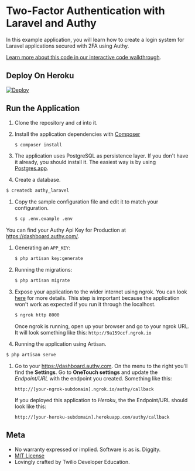 # Two-Factor Authentication with Laravel and Authy

In this example application, you will learn how to create a login system for Laravel applications secured with 2FA using Authy.

[Learn more about this code in our interactive code walkthrough](https://www.twilio.com/docs/howto/walkthrough/two-factor-authentication/php/laravel).

## Deploy On Heroku

[![Deploy](https://www.herokucdn.com/deploy/button.svg)](https://heroku.com/deploy?template=https://github.com/TwilioDevEd/authy2fa-laravel)

## Run the Application

1. Clone the repository and `cd` into it.
1. Install the application dependencies with [Composer](https://getcomposer.org/)

   ```bash
   $ composer install
   ```
1. The application uses PostgreSQL as persistence layer. If you
  don't have it already, you should install it. The easiest way is by
  using [Postgres.app](http://postgresapp.com/).

1. Create a database.

  ```bash
  $ createdb authy_laravel
  ```
1. Copy the sample configuration file and edit it to match your configuration.

   ```bash
   $ cp .env.example .env
   ```

  You can find your Authy Api Key for Production at https://dashboard.authy.com/.

1. Generating an `APP_KEY`:

   ```bash
   $ php artisan key:generate
   ```
1. Running the migrations:

   ```bash
   $ php artisan migrate
   ```

1. Expose your application to the wider internet using ngrok. You can look
   [here](#expose-the-application-to-the-wider-internet) for more details. This step
   is important because the application won't work as expected if you run it through the
   localhost.

   ```bash
   $ ngrok http 8000
   ```

   Once ngrok is running, open up your browser and go to your ngrok URL.
   It will look something like this: `http://9a159ccf.ngrok.io`

1. Running the application using Artisan.

  ```bash
  $ php artisan serve
  ```

1. Go to your https://dashboard.authy.com. On the menu to the right you'll find the
   **Settings**. Go to **OneTouch settings** and update the _Endpoint/URL_ with the
   endpoint you created. Something like this:

   `http://[your-ngrok-subdomain].ngrok.io/authy/callback`

   If you deployed this application to _Heroku_, the the Endpoint/URL should look like this:

   `http://[your-heroku-subdomain].herokuapp.com/authy/callback`

## Meta

* No warranty expressed or implied. Software is as is. Diggity.
* [MIT License](http://www.opensource.org/licenses/mit-license.html)
* Lovingly crafted by Twilio Developer Education.
